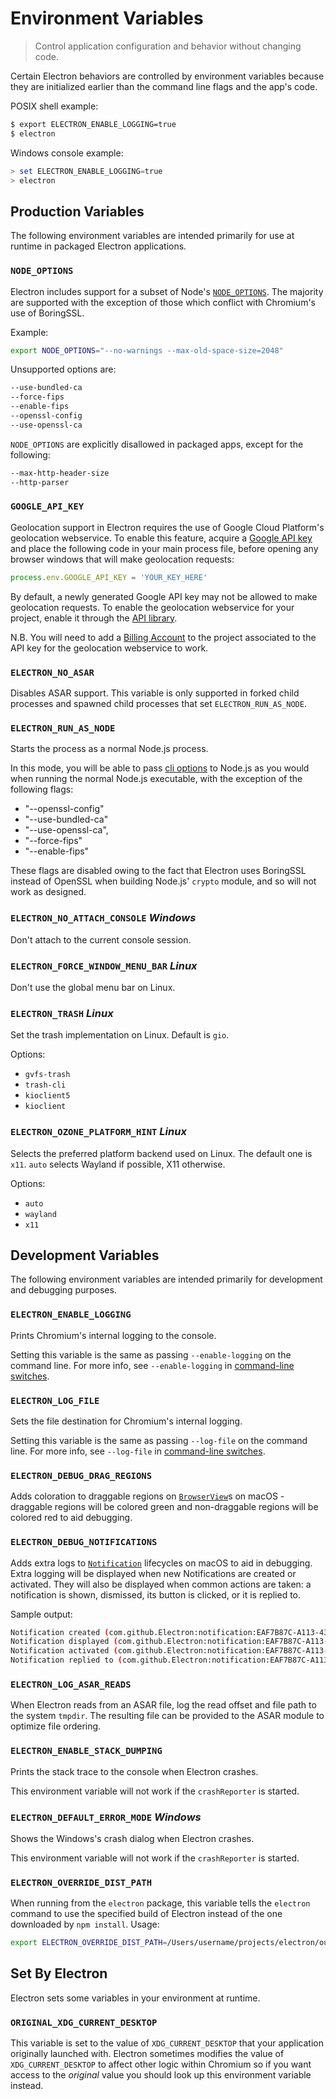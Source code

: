 # Environment Variables

> Control application configuration and behavior without changing code.

Certain Electron behaviors are controlled by environment variables because they
are initialized earlier than the command line flags and the app's code.

POSIX shell example:

```sh
$ export ELECTRON_ENABLE_LOGGING=true
$ electron
```

Windows console example:

```powershell
> set ELECTRON_ENABLE_LOGGING=true
> electron
```

## Production Variables

The following environment variables are intended primarily for use at runtime
in packaged Electron applications.

### `NODE_OPTIONS`

Electron includes support for a subset of Node's [`NODE_OPTIONS`](https://nodejs.org/api/cli.html#cli_node_options_options). The majority are supported with the exception of those which conflict with Chromium's use of BoringSSL.

Example:

```sh
export NODE_OPTIONS="--no-warnings --max-old-space-size=2048"
```

Unsupported options are:

```sh
--use-bundled-ca
--force-fips
--enable-fips
--openssl-config
--use-openssl-ca
```

`NODE_OPTIONS` are explicitly disallowed in packaged apps, except for the following:

```sh
--max-http-header-size
--http-parser
```

### `GOOGLE_API_KEY`

Geolocation support in Electron requires the use of Google Cloud Platform's
geolocation webservice. To enable this feature, acquire a
[Google API key](https://developers.google.com/maps/documentation/geolocation/get-api-key)
and place the following code in your main process file, before opening any
browser windows that will make geolocation requests:

```js
process.env.GOOGLE_API_KEY = 'YOUR_KEY_HERE'
```

By default, a newly generated Google API key may not be allowed to make geolocation requests.
To enable the geolocation webservice for your project, enable it through the
[API library](https://console.cloud.google.com/apis/library).

N.B. You will need to add a
[Billing Account](https://cloud.google.com/billing/docs/how-to/payment-methods#add_a_payment_method)
to the project associated to the API key for the geolocation webservice to work.

### `ELECTRON_NO_ASAR`

Disables ASAR support. This variable is only supported in forked child processes
and spawned child processes that set `ELECTRON_RUN_AS_NODE`.

### `ELECTRON_RUN_AS_NODE`

Starts the process as a normal Node.js process.

In this mode, you will be able to pass [cli options](https://nodejs.org/api/cli.html) to Node.js as
you would when running the normal Node.js executable, with the exception of the following flags:

* "--openssl-config"
* "--use-bundled-ca"
* "--use-openssl-ca",
* "--force-fips"
* "--enable-fips"

These flags are disabled owing to the fact that Electron uses BoringSSL instead of OpenSSL when building Node.js'
`crypto` module, and so will not work as designed.

### `ELECTRON_NO_ATTACH_CONSOLE` _Windows_

Don't attach to the current console session.

### `ELECTRON_FORCE_WINDOW_MENU_BAR` _Linux_

Don't use the global menu bar on Linux.

### `ELECTRON_TRASH` _Linux_

Set the trash implementation on Linux. Default is `gio`.

Options:

* `gvfs-trash`
* `trash-cli`
* `kioclient5`
* `kioclient`

### `ELECTRON_OZONE_PLATFORM_HINT` _Linux_

Selects the preferred platform backend used on Linux. The default one is `x11`. `auto` selects Wayland if possible, X11 otherwise.

Options:

* `auto`
* `wayland`
* `x11`

## Development Variables

The following environment variables are intended primarily for development and
debugging purposes.

### `ELECTRON_ENABLE_LOGGING`

Prints Chromium's internal logging to the console.

Setting this variable is the same as passing `--enable-logging`
on the command line. For more info, see `--enable-logging` in [command-line
switches](./command-line-switches.md#--enable-loggingfile).

### `ELECTRON_LOG_FILE`

Sets the file destination for Chromium's internal logging.

Setting this variable is the same as passing `--log-file`
on the command line. For more info, see `--log-file` in [command-line
switches](./command-line-switches.md#--log-filepath).

### `ELECTRON_DEBUG_DRAG_REGIONS`

Adds coloration to draggable regions on [`BrowserView`](./browser-view.md)s on macOS - draggable regions will be colored
green and non-draggable regions will be colored red to aid debugging.

### `ELECTRON_DEBUG_NOTIFICATIONS`

Adds extra logs to [`Notification`](./notification.md) lifecycles on macOS to aid in debugging. Extra logging will be displayed when new Notifications are created or activated. They will also be displayed when common actions are taken: a notification is shown, dismissed, its button is clicked, or it is replied to.

Sample output:

```sh
Notification created (com.github.Electron:notification:EAF7B87C-A113-43D7-8E76-F88EC9D73D44)
Notification displayed (com.github.Electron:notification:EAF7B87C-A113-43D7-8E76-F88EC9D73D44)
Notification activated (com.github.Electron:notification:EAF7B87C-A113-43D7-8E76-F88EC9D73D44)
Notification replied to (com.github.Electron:notification:EAF7B87C-A113-43D7-8E76-F88EC9D73D44)
```

### `ELECTRON_LOG_ASAR_READS`

When Electron reads from an ASAR file, log the read offset and file path to
the system `tmpdir`. The resulting file can be provided to the ASAR module
to optimize file ordering.

### `ELECTRON_ENABLE_STACK_DUMPING`

Prints the stack trace to the console when Electron crashes.

This environment variable will not work if the `crashReporter` is started.

### `ELECTRON_DEFAULT_ERROR_MODE` _Windows_

Shows the Windows's crash dialog when Electron crashes.

This environment variable will not work if the `crashReporter` is started.

### `ELECTRON_OVERRIDE_DIST_PATH`

When running from the `electron` package, this variable tells
the `electron` command to use the specified build of Electron instead of
the one downloaded by `npm install`. Usage:

```sh
export ELECTRON_OVERRIDE_DIST_PATH=/Users/username/projects/electron/out/Testing
```

## Set By Electron

Electron sets some variables in your environment at runtime.

### `ORIGINAL_XDG_CURRENT_DESKTOP`

This variable is set to the value of `XDG_CURRENT_DESKTOP` that your application
originally launched with.  Electron sometimes modifies the value of `XDG_CURRENT_DESKTOP`
to affect other logic within Chromium so if you want access to the _original_ value
you should look up this environment variable instead.
